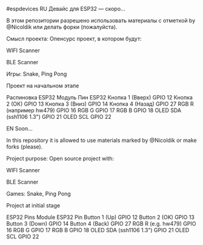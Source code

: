 #espdevices
RU
Девайс для ESP32 — скоро...

В этом репозитории разрешено использовать материалы с отметкой by @Nicoldik или делать форки (пожалуйста).

Смысл проекта:
Опенсурс проект, в котором будут:

WIFI Scanner

BLE Scanner

Игры: Snake, Ping Pong

Проект на начальном этапе

Распиновка ESP32
Модуль	Пин ESP32
Кнопка 1 (Вверх)	GPIO 12
Кнопка 2 (ОК)	GPIO 13
Кнопка 3 (Вниз)	GPIO 14
Кнопка 4 (Назад)	GPIO 27
RGB R (например hw479)	GPIO 16
RGB G	GPIO 17
RGB B	GPIO 18
OLED SDA (ssh1106 1.3")	GPIO 21
OLED SCL	GPIO 22

EN
Soon...

In this repository it is allowed to use materials marked by @Nicoldik or make forks (please).

Project purpose:
Open source project with:

WIFI Scanner

BLE Scanner

Games: Snake, Ping Pong

Project at initial stage

ESP32 Pins
Module	ESP32 Pin
Button 1 (Up)	GPIO 12
Button 2 (OK)	GPIO 13
Button 3 (Down)	GPIO 14
Button 4 (Back)	GPIO 27
RGB R (e.g. hw479)	GPIO 16
RGB G	GPIO 17
RGB B	GPIO 18
OLED SDA (ssh1106 1.3")	GPIO 21
OLED SCL	GPIO 22

